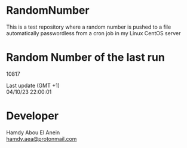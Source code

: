# RandomNumber    
This is a test repository where a random number is pushed to a file automatically passwordless from a cron job in my Linux CentOS server    
# Random Number of the last run   
10817
      
Last update (GMT +1)    
04/10/23 22:00:01
# Developer    
Hamdy Abou El Anein   
hamdy.aea@protonmail.com
